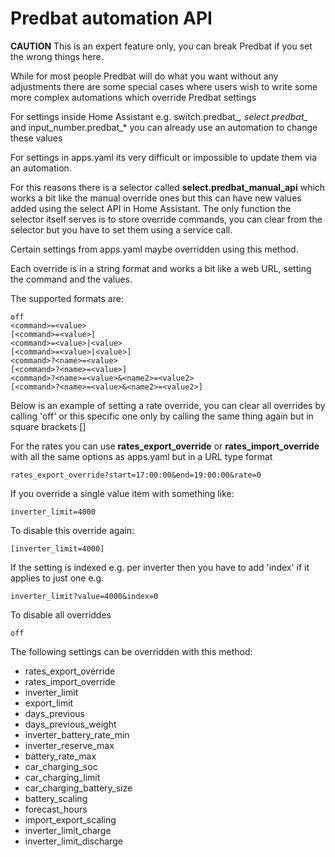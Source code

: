 # Predbat automation API

**CAUTION** This is an expert feature only, you can break Predbat if you set the wrong things here.

While for most people Predbat will do what you want without any adjustments there are some special cases where users wish to write some more complex
automations which override Predbat settings

For settings inside Home Assistant e.g. switch.predbat_*, select.predbat_* and input_number.predbat_* you can already use an automation to change these values

For settings in apps.yaml its very difficult or impossible to update them via an automation.

For this reasons there is a selector called **select.predbat_manual_api** which works a bit like the manual override ones but this can have new values added using the select API in Home Assistant.
The only function the selector itself serves is to store override commands, you can clear from the selector but you have to set them using a service call.

Certain settings from apps.yaml maybe overridden using this method.

Each override is in a string format and works a bit like a web URL, setting the command and the values.

The supported formats are:

```text
off
<command>=<value>
[<command>=<value>]
<command>=<value>|<value>
[<command>=<value>|<value>]
<command>?<name>=<value>
[<command>?<name>=<value>]
<command>?<name>=<value>&<name2>=<value2>
[<command>?<name>=<value>&<name2>=<value2>]
```

Below is an example of setting a rate override, you can clear all overrides by calling 'off' or this specific one only by calling the same thing again but in square brackets [] 

For the rates you can use **rates_export_override** or **rates_import_override** with all the same options as apps.yaml but in a URL type format

```text
rates_export_override?start=17:00:00&end=19:00:00&rate=0
```
If you override a single value item with something like:

```text
inverter_limit=4000
```

To disable this override again:

```text
[inverter_limit=4000]
```

If the setting is indexed e.g. per inverter then you have to add 'index' if it applies to just one e.g.

```text
inverter_limit?value=4000&index=0
```

To disable all overriddes
```text
off
```

The following settings can be overridden with this method:

- rates_export_override
- rates_import_override
- inverter_limit
- export_limit
- days_previous
- days_previous_weight
- inverter_battery_rate_min
- inverter_reserve_max
- battery_rate_max
- car_charging_soc
- car_charging_limit
- car_charging_battery_size
- battery_scaling
- forecast_hours
- import_export_scaling
- inverter_limit_charge
- inverter_limit_discharge
